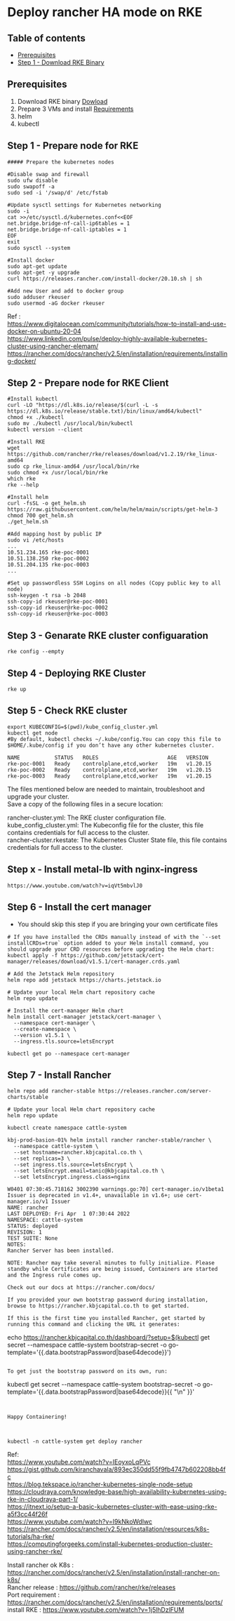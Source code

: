 # Deploy rancher HA mode on RKE
## Table of contents
  - [Prerequisites](#prerequisites)
  - [Step 1 - Download RKE Binary](#step-1---download-rke-binary)
## Prerequisites
1. Download RKE binary [Dowload](https://rancher.com/docs/rke/latest/en/installation/#download-the-rke-binary)
2. Prepare 3 VMs and install [Requirements](https://rancher.com/docs/rke/latest/en/os/)
3. helm
4. kubectl

## Step 1 - Prepare node for RKE
```shell
##### Prepare the kubernetes nodes

#Disable swap and firewall
sudo ufw disable
sudo swapoff -a
sudo sed -i '/swap/d' /etc/fstab

#Update sysctl settings for Kubernetes networking
sudo -i 
cat >>/etc/sysctl.d/kubernetes.conf<<EOF
net.bridge.bridge-nf-call-ip6tables = 1
net.bridge.bridge-nf-call-iptables = 1
EOF
exit
sudo sysctl --system

#Install docker
sudo apt-get update
sudo apt-get -y upgrade
curl https://releases.rancher.com/install-docker/20.10.sh | sh

#Add new User and add to docker group
sudo adduser rkeuser
sudo usermod -aG docker rkeuser
```
Ref :   
https://www.digitalocean.com/community/tutorials/how-to-install-and-use-docker-on-ubuntu-20-04   
https://www.linkedin.com/pulse/deploy-highly-available-kubernetes-cluster-using-rancher-elemam/   
https://rancher.com/docs/rancher/v2.5/en/installation/requirements/installing-docker/   
## Step 2 - Prepare node for RKE Client
```shell
#Install kubectl
curl -LO "https://dl.k8s.io/release/$(curl -L -s https://dl.k8s.io/release/stable.txt)/bin/linux/amd64/kubectl"
chmod +x ./kubectl
sudo mv ./kubectl /usr/local/bin/kubectl
kubectl version --client

#Install RKE
wget https://github.com/rancher/rke/releases/download/v1.2.19/rke_linux-amd64
sudo cp rke_linux-amd64 /usr/local/bin/rke
sudo chmod +x /usr/local/bin/rke
which rke
rke --help

#Install helm
curl -fsSL -o get_helm.sh https://raw.githubusercontent.com/helm/helm/main/scripts/get-helm-3
chmod 700 get_helm.sh
./get_helm.sh

#Add mapping host by public IP
sudo vi /etc/hosts
...
10.51.234.165 rke-poc-0001
10.51.138.250 rke-poc-0002
10.51.204.135 rke-poc-0003
...

#Set up passwordless SSH Logins on all nodes (Copy public key to all node)
ssh-keygen -t rsa -b 2048
ssh-copy-id rkeuser@rke-poc-0001
ssh-copy-id rkeuser@rke-poc-0002
ssh-copy-id rkeuser@rke-poc-0003
```
## Step 3 - Genarate RKE cluster configuaration
```shell
rke config --empty
```
## Step 4 - Deploying RKE Cluster
```shell
rke up
```

## Step 5 - Check RKE cluster
```shell
export KUBECONFIG=$(pwd)/kube_config_cluster.yml
kubectl get node
#By default, kubectl checks ~/.kube/config.You can copy this file to $HOME/.kube/config if you don’t have any other kubernetes cluster.

NAME           STATUS   ROLES                      AGE   VERSION
rke-poc-0001   Ready    controlplane,etcd,worker   19m   v1.20.15
rke-poc-0002   Ready    controlplane,etcd,worker   19m   v1.20.15
rke-poc-0003   Ready    controlplane,etcd,worker   19m   v1.20.15
```
The files mentioned below are needed to maintain, troubleshoot and upgrade your cluster.   
Save a copy of the following files in a secure location:

rancher-cluster.yml: The RKE cluster configuration file.   
kube_config_cluster.yml: The Kubeconfig file for the cluster, this file contains credentials for full access to the cluster.   
rancher-cluster.rkestate: The Kubernetes Cluster State file, this file contains credentials for full access to the cluster.   

## Step x - Install metal-lb with nginx-ingress
```shell
https://www.youtube.com/watch?v=iqVt5mbvlJ0
```
## Step 6 - Install the cert manager   
* You should skip this step if you are bringing your own certificate files
```shell
# If you have installed the CRDs manually instead of with the `--set installCRDs=true` option added to your Helm install command, you should upgrade your CRD resources before upgrading the Helm chart:
kubectl apply -f https://github.com/jetstack/cert-manager/releases/download/v1.5.1/cert-manager.crds.yaml

# Add the Jetstack Helm repository
helm repo add jetstack https://charts.jetstack.io

# Update your local Helm chart repository cache
helm repo update

# Install the cert-manager Helm chart
helm install cert-manager jetstack/cert-manager \
  --namespace cert-manager \
  --create-namespace \
  --version v1.5.1 \
  --ingress.tls.source=letsEncrypt

kubectl get po --namespace cert-manager
```
## Step 7 - Install Rancher
```shell
helm repo add rancher-stable https://releases.rancher.com/server-charts/stable

# Update your local Helm chart repository cache
helm repo update

kubectl create namespace cattle-system

kbj-prod-basion-01% helm install rancher rancher-stable/rancher \
  --namespace cattle-system \
  --set hostname=rancher.kbjcapital.co.th \
  --set replicas=3 \
  --set ingress.tls.source=letsEncrypt \
  --set letsEncrypt.email=tanic@kbjcapital.co.th \
  --set letsEncrypt.ingress.class=nginx

W0401 07:30:45.718162 3002390 warnings.go:70] cert-manager.io/v1beta1 Issuer is deprecated in v1.4+, unavailable in v1.6+; use cert-manager.io/v1 Issuer
NAME: rancher
LAST DEPLOYED: Fri Apr  1 07:30:44 2022
NAMESPACE: cattle-system
STATUS: deployed
REVISION: 1
TEST SUITE: None
NOTES:
Rancher Server has been installed.

NOTE: Rancher may take several minutes to fully initialize. Please standby while Certificates are being issued, Containers are started and the Ingress rule comes up.

Check out our docs at https://rancher.com/docs/

If you provided your own bootstrap password during installation, browse to https://rancher.kbjcapital.co.th to get started.

If this is the first time you installed Rancher, get started by running this command and clicking the URL it generates:

```
echo https://rancher.kbjcapital.co.th/dashboard/?setup=$(kubectl get secret --namespace cattle-system bootstrap-secret -o go-template='{{.data.bootstrapPassword|base64decode}}')
```

To get just the bootstrap password on its own, run:

```
kubectl get secret --namespace cattle-system bootstrap-secret -o go-template='{{.data.bootstrapPassword|base64decode}}{{ "\n" }}'
```


Happy Containering!



kubectl -n cattle-system get deploy rancher
```

Ref:   
https://www.youtube.com/watch?v=IEoyxoLqPVc   
https://gist.github.com/kiranchavala/893ec350dd55f9fb4747b602208bb4fc   
https://blog.tekspace.io/rancher-kubernetes-single-node-setup   
https://cloudraya.com/knowledge-base/high-availability-kubernetes-using-rke-in-cloudraya-part-1/   
https://itnext.io/setup-a-basic-kubernetes-cluster-with-ease-using-rke-a5f3cc44f26f   
https://www.youtube.com/watch?v=I9kNkoWdlwc     
https://rancher.com/docs/rancher/v2.5/en/installation/resources/k8s-tutorials/ha-rke/   
https://computingforgeeks.com/install-kubernetes-production-cluster-using-rancher-rke/   


Install rancher ok K8s : https://rancher.com/docs/rancher/v2.5/en/installation/install-rancher-on-k8s/   
Rancher release : https://github.com/rancher/rke/releases   
Port requirement : https://rancher.com/docs/rancher/v2.5/en/installation/requirements/ports/   
install RKE : https://www.youtube.com/watch?v=1j5lhDzlFUM